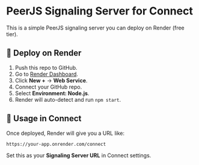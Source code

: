 # PeerJS Signaling Server for Connect

This is a simple PeerJS signaling server you can deploy on Render (free tier).

## 🚀 Deploy on Render

1. Push this repo to GitHub.
2. Go to [Render Dashboard](https://dashboard.render.com/).
3. Click **New +** → **Web Service**.
4. Connect your GitHub repo.
5. Select **Environment: Node.js**.
6. Render will auto-detect and run `npm start`.

## 🔗 Usage in Connect
Once deployed, Render will give you a URL like:

```
https://your-app.onrender.com/connect
```

Set this as your **Signaling Server URL** in Connect settings.
